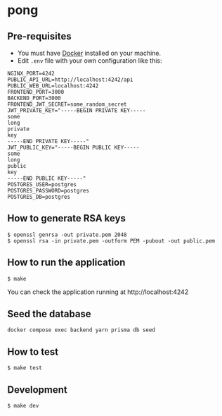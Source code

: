 # pong

## Pre-requisites
- You must have [Docker](https://docs.docker.com/get-docker/) installed on your machine.
- Edit `.env` file with your own configuration like this:
```
NGINX_PORT=4242
PUBLIC_API_URL=http://localhost:4242/api
PUBLIC_WEB_URL=localhost:4242
FRONTEND_PORT=3000
BACKEND_PORT=3000
FRONTEND_JWT_SECRET=some_random_secret
JWT_PRIVATE_KEY="-----BEGIN PRIVATE KEY-----
some
long
private
key
-----END PRIVATE KEY-----"
JWT_PUBLIC_KEY="-----BEGIN PUBLIC KEY-----
some
long
public
key
-----END PUBLIC KEY-----"
POSTGRES_USER=postgres
POSTGRES_PASSWORD=postgres
POSTGRES_DB=postgres
```

## How to generate RSA keys
```
$ openssl genrsa -out private.pem 2048
$ openssl rsa -in private.pem -outform PEM -pubout -out public.pem
```

## How to run the application
```
$ make
```

You can check the application running at http://localhost:4242

## Seed the database
```
docker compose exec backend yarn prisma db seed
```

## How to test
```
$ make test
```

## Development
```
$ make dev
```
